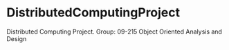 # DistributedComputingProject
Distributed Computing Project. Group: 09-215
Object Oriented Analysis and Design
